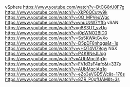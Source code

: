vSphere
https://www.youtube.com/watch?v=DtCG8rU0F7g
https://www.youtube.com/watch?v=XkP6QCutw9k
https://www.youtube.com/watch?v=0Q_MPVeuWgc
https://www.youtube.com/watch?v=vnuUzW7Yffo
vSAN
https://www.youtube.com/watch?v=g8S3UT_vvUo
https://www.youtube.com/watch?v=i0pWNO2BiD0
https://www.youtube.com/watch?v=Ss5KWAtGvXo
https://www.youtube.com/watch?v=D5pDF8nhqgs&t=1s
https://www.youtube.com/watch?v=yHQT4VI79gw
NSX
https://www.youtube.com/watch?v=P4K8NeJlJcg
https://www.youtube.com/watch?v=AUbMqcIAg1g
https://www.youtube.com/watch?v=FVfd3sF4afc&t=337s
https://www.youtube.com/watch?v=AUbMqcIAg1g
https://www.youtube.com/watch?v=eZo3eVGD5Wc&t=176s
https://www.youtube.com/watch?v=8ZR_P0pfUAM&t=3s

